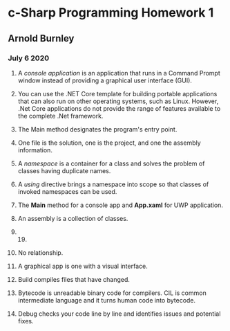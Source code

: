 # c-Sharp Programming Homework 1

## Arnold Burnley

### July 6 2020

1. A *console application* is an application that runs in a Command Prompt window
instead of providing a graphical user interface (GUI).

2. You can use the .NET Core template for building portable applications that can
also run on other operating systems, such as Linux. However, .Net Core applications do
not provide the range of features available to the complete .Net framework.

3. The Main method designates the program's entry point.

4. One file is the solution, one is the project, and one the assembly information.

5. A *namespace* is a container for a class and solves the problem of classes
having duplicate names.

6. A *using* directive brings a namespace into scope so that classes of invoked
namespaces can be used.

7. The **Main** method for a console app and **App.xaml** for UWP application.

8. An assembly is a collection of classes.

9. 19.

10. No relationship.

11. A graphical app is one with a visual interface.

12. Build compiles files that have changed.

13. Bytecode is unreadable binary code for compilers.  CIL is common intermediate
language and it turns human code into bytecode.

14. Debug checks your code line by line and identifies  issues and potential fixes. 
